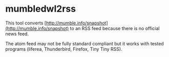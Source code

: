 # mumbledwl2rss
This tool converts [http://mumble.info/snapshot](http://mumble.info/snapshot) to an RSS feed because there is no official news feed.

The atom feed may not be fully standard compliant but it works with tested programs (liferea, Thunderbird, Firefox, Tiny Tiny RSS).
